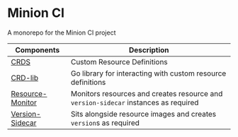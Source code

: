 # Minion CI

A monorepo for the Minion CI project

| Components                                                  | Description                                                                         |
| ---                                                         | ---                                                                                 |
| [CRDS](./crds/README.md)                                    | Custom Resource Definitions                                                         |
| [CRD-lib](./components/crd-lib/README.md)                   | Go library for interacting with custom resource definitions                         |
| [Resource-Monitor](./components/resource-monitor/README.md) | Monitors resources and creates resource and `version-sidecar` instances as required |
| [Version-Sidecar](./components/version-sidecar/README.md)   | Sits alongside resource images and creates `version`s as required                   |
